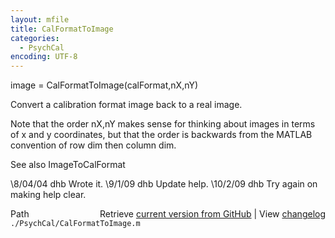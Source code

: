 ```yaml
---
layout: mfile
title: CalFormatToImage
categories:
  - PsychCal
encoding: UTF-8
---
```


image = CalFormatToImage(calFormat,nX,nY)

Convert a calibration format image back to a real
image.

Note that the order nX,nY makes sense for thinking about images
in terms of x and y coordinates, but that the order is backwards
from the MATLAB convention of row dim then column dim.

See also ImageToCalFormat

\8/04/04  dhb  Wrote it.
\9/1/09   dhb  Update help.
\10/2/09  dhb  Try again on making help clear.


<div class="code_header" style="text-align:right;">
  <span style="float:left;">Path&nbsp;&nbsp;</span> <span class="counter">Retrieve <a href=
  "https://raw.github.com/Psychtoolbox-3/Psychtoolbox-3/beta/./PsychCal/CalFormatToImage.m">current version from GitHub</a> | View <a href=
  "https://github.com/Psychtoolbox-3/Psychtoolbox-3/commits/beta/./PsychCal/CalFormatToImage.m">changelog</a></span>
</div>
<div class="code">
  <code>./PsychCal/CalFormatToImage.m</code>
</div>

